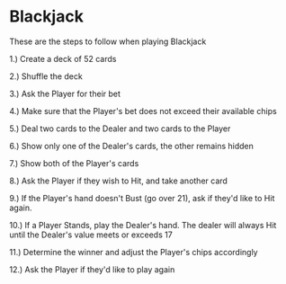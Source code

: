 # Blackjack
These are the steps to follow when playing Blackjack

1.) Create a deck of 52 cards

2.) Shuffle the deck

3.) Ask the Player for their bet

4.) Make sure that the Player's bet does not exceed their available chips

5.) Deal two cards to the Dealer and two cards to the Player

6.) Show only one of the Dealer's cards, the other remains hidden

7.) Show both of the Player's cards

8.) Ask the Player if they wish to Hit, and take another card

9.) If the Player's hand doesn't Bust (go over 21), ask if they'd like to Hit again.

10.) If a Player Stands, play the Dealer's hand. The dealer will always Hit until the Dealer's value meets or exceeds 17

11.) Determine the winner and adjust the Player's chips accordingly

12.) Ask the Player if they'd like to play again

